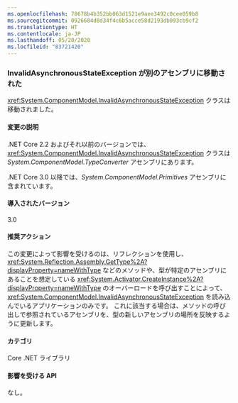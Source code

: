 ```yaml
---
ms.openlocfilehash: 78678b4b352bb063d1521e9aee3492c0cee059b8
ms.sourcegitcommit: 0926684d8d34f4c6b5acce58d2193db093cb9cf2
ms.translationtype: HT
ms.contentlocale: ja-JP
ms.lasthandoff: 05/20/2020
ms.locfileid: "83721420"
---
```

### <a name="invalidasynchronousstateexception-moved-to-another-assembly"></a>InvalidAsynchronousStateException が別のアセンブリに移動された

<xref:System.ComponentModel.InvalidAsynchronousStateException> クラスは移動されました。

#### <a name="change-description"></a>変更の説明

.NET Core 2.2 およびそれ以前のバージョンでは、<xref:System.ComponentModel.InvalidAsynchronousStateException> クラスは *System.ComponentModel.TypeConverter* アセンブリにあります。

.NET Core 3.0 以降では、*System.ComponentModel.Primitives* アセンブリに含まれています。

#### <a name="version-introduced"></a>導入されたバージョン

3.0

#### <a name="recommended-action"></a>推奨アクション

この変更によって影響を受けるのは、リフレクションを使用し、<xref:System.Reflection.Assembly.GetType%2A?displayProperty=nameWithType> などのメソッドや、型が特定のアセンブリにあることを想定している <xref:System.Activator.CreateInstance%2A?displayProperty=nameWithType> のオーバーロードを呼び出すことによって、<xref:System.ComponentModel.InvalidAsynchronousStateException> を読み込んでいるアプリケーションのみです。 これに該当する場合は、メソッドの呼び出しで参照されているアセンブリを、型の新しいアセンブリの場所を反映するように更新します。

#### <a name="category"></a>カテゴリ

Core .NET ライブラリ

#### <a name="affected-apis"></a>影響を受ける API

なし。

<!--

#### Affected APIs

- Not detectable via API analysis

-->
